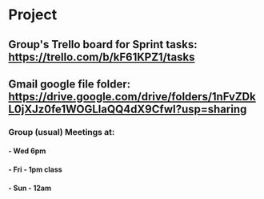 # Project 

## Group's Trello board for Sprint tasks: https://trello.com/b/kF61KPZ1/tasks


## Gmail google file folder: https://drive.google.com/drive/folders/1nFvZDkL0jXJz0fe1WOGLlaQQ4dX9CfwI?usp=sharing


### Group (usual) Meetings at:
#### - Wed 6pm
#### - Fri - 1pm class
#### - Sun - 12am
